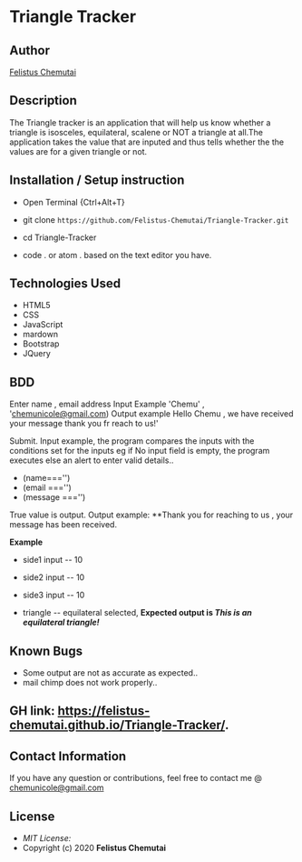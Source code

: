 # Triangle Tracker

## Author

[Felistus Chemutai](https://github.com/Felistus-Chemutai/Triangle-Tracker.git)

## Description
The Triangle tracker is an application that will help us know whether a triangle is isosceles, equilateral, scalene or NOT a triangle at all.The application takes the value that are inputed and thus tells whether the the values are for a given triangle or not.


## Installation / Setup instruction
* Open Terminal {Ctrl+Alt+T}

* git clone ```https://github.com/Felistus-Chemutai/Triangle-Tracker.git```

* cd Triangle-Tracker

* code . or atom . based on the text editor you have.

## Technologies Used

* HTML5
* CSS
* JavaScript
* mardown
* Bootstrap
* JQuery

## BDD
Enter name , email address
     Input Example 'Chemu' , 'chemunicole@gmail.com)
     Output example Hello  Chemu , we have received your message thank you fr reach to us!'


Submit.
Input example, the program compares the inputs with the conditions set for the inputs eg if No input field is empty, the program executes else an alert to enter valid details..
* (name==='')
* (email ==='')
* (message ==='')

True value is output. Output example: **Thank you for reaching to us , your message has been received.  

**Example**
* side1 input -- 10
* side2 input   -- 10
* side3 input  -- 10

* triangle -- equilateral selected,
**Expected output is *This is an equilateral triangle!*** 

## Known Bugs
* Some output are not as accurate as expected..
* mail chimp does not work properly..

## GH link: https://felistus-chemutai.github.io/Triangle-Tracker/.

## Contact Information 

If you have any question or contributions, feel free to contact me @ chemunicole@gmail.com

## License
* *MIT License:*
* Copyright (c) 2020 **Felistus Chemutai**
